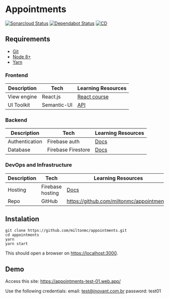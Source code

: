 # Appointments

[![Sonarcloud Status](https://sonarcloud.io/api/project_badges/measure?project=appointments&metric=alert_status)](https://sonarcloud.io/dashboard?id=appointments)
[![Dependabot Status](https://api.dependabot.com/badges/status?host=github&repo=miltonmc/appointments)](https://dependabot.com)
[![CD](https://github.com/miltonmc/appointments/workflows/CD/badge.svg)](https://github.com/miltonmc/appointments/actions?query=workflow%3ACD)

## Requirements

- [Git](https://git-scm.com/downloads)
- [Node 8+](https://nodejs.org/en/download/)
- [Yarn](https://yarnpkg.com/en/docs/install)

### Frontend

| Description | Tech        | Learning Resources                                                  |
| ----------- | ----------- | ------------------------------------------------------------------- |
| View engine | React.js    | [React course](https://reacttraining.com/online/react-fundamentals) |
| UI Toolkit  | Semantic-UI | [API](https://react.semantic-ui.com)                                |

### Backend

| Description    | Tech               | Learning Resources                               |
| -------------- | ------------------ | ------------------------------------------------ |
| Authentication | Firebase auth      | [Docs](https://firebase.google.com/docs/auth/)   |
| Database       | Firebase Firestore | [Docs](https://cloud.google.com/firestore/docs/) |

### DevOps and Infrastructure

| Description | Tech             | Learning Resources                                |
| ----------- | ---------------- | ------------------------------------------------- |
| Hosting     | Firebase hosting | [Docs](https://firebase.google.com/docs/hosting/) |
| Repo        | GitHub           | <https://github.com/miltonmc/appointments/>       |

## Instalation

```shell
git clone https://github.com/miltonmc/appointments.git
cd appointments
yarn
yarn start
```

This should open a browser on <https://localhost:3000>.

## Demo

Access this site: <https://appointments-test-01.web.app/>

Use the following credentials:
email: test@inovant.com.br
password: test01
